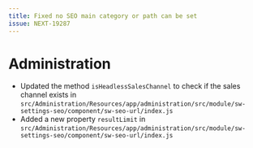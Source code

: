 ```yaml
---
title: Fixed no SEO main category or path can be set
issue: NEXT-19287
---
```

# Administration
* Updated the method `isHeadlessSalesChannel` to check if the sales channel exists in `src/Administration/Resources/app/administration/src/module/sw-settings-seo/component/sw-seo-url/index.js`
* Added a new property `resultLimit` in `src/Administration/Resources/app/administration/src/module/sw-settings-seo/component/sw-seo-url/index.js`
